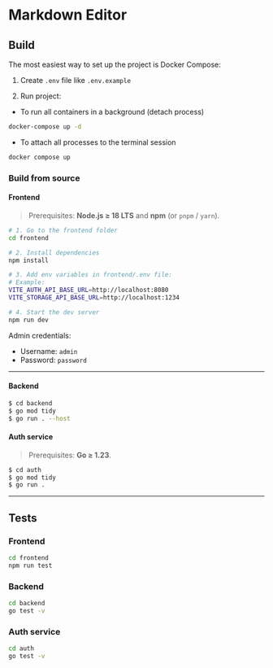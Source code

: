 # Markdown Editor

## Build

The most easiest way to set up the project is Docker Compose:

1. Create `.env` file like `.env.example`

2. Run project:
 - To run all containers in a background (detach process)
```bash
docker-compose up -d
```
 - To attach all processes to the terminal session
```bash
docker compose up
```

### Build from source

#### Frontend

> Prerequisites: **Node.js ≥ 18 LTS** and **npm** (or `pnpm` / `yarn`).

```bash
# 1. Go to the frontend folder
cd frontend

# 2. Install dependencies
npm install

# 3. Add env variables in frontend/.env file:
# Example: 
VITE_AUTH_API_BASE_URL=http://localhost:8080
VITE_STORAGE_API_BASE_URL=http://localhost:1234

# 4. Start the dev server
npm run dev
```

Admin credentials:
- Username: `admin`
- Password: `password`
---

####  Backend

```bash
$ cd backend
$ go mod tidy
$ go run . --host 
```

#### Auth service

> Prerequisites: **Go ≥ 1.23**.

```bash
$ cd auth
$ go mod tidy
$ go run .
```

---
## Tests
### Frontend
```bash
cd frontend
npm run test
```

### Backend
```bash
cd backend
go test -v
```

### Auth service
```bash
cd auth
go test -v
```
